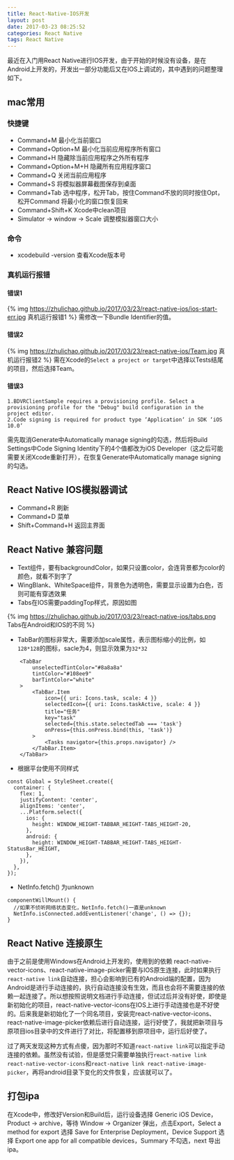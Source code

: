 ```yaml
---
title: React-Native-IOS开发
layout: post
date: 2017-03-23 08:25:52
categories: React Native
tags: React Native
---
```


最近在入门用React Native进行IOS开发，由于开始的时候没有设备，是在Android上开发的，开发出一部分功能后又在IOS上调试的，其中遇到的问题整理如下。

## mac常用

### 快捷键

- Command+M             最小化当前窗口
- Command+Option+M      最小化当前应用程序所有窗口
- Command+H             隐藏除当前应用程序之外所有程序
- Command+Option+M+H    隐藏所有应用程序窗口
- Command+Q             关闭当前应用程序
- Command+S             将模拟器屏幕截图保存到桌面
- Command+Tab 选中程序，松开Tab，按住Command不放的同时按住Opt，松开Command 将最小化的窗口恢复回来
- Command+Shift+K       Xcode中clean项目
- Simulator -> window -> Scale 调整模拟器窗口大小

### 命令

- xcodebuild -version   查看Xcode版本号

### 真机运行报错

#### 错误1
{% img https://zhulichao.github.io/2017/03/23/react-native-ios/ios-start-err.jpg 真机运行报错1 %}
需修改一下Bundle Identifier的值。

#### 错误2
{% img https://zhulichao.github.io/2017/03/23/react-native-ios/Team.jpg 真机运行报错2 %}
需在Xcode的`Select a project or target`中选择以Tests结尾的项目，然后选择Team。

#### 错误3
```
1.BDVRClientSample requires a provisioning profile. Select a provisioning profile for the "Debug" build configuration in the project editor.
2.Code signing is required for product type ‘Application‘ in SDK ‘iOS 10.0‘
```
需先取消Generate中Automatically manage signing的勾选，然后将Build Settings中Code Signing Identity下的4个值都改为iOS Developer（这之后可能需要关闭Xcode重新打开），在恢复Generate中Automatically manage signing的勾选。

## React Native IOS模拟器调试

- Command+R 刷新
- Command+D 菜单
- Shift+Command+H 返回主界面

## React Native 兼容问题

- Text组件，要有backgroundColor，如果只设置color，会连背景都为color的颜色，就看不到字了
- WingBlank、WhiteSpace组件，背景色为透明色，需要显示设置为白色，否则可能有穿透效果
- Tabs在IOS需要paddingTop样式，原因如图

{% img https://zhulichao.github.io/2017/03/23/react-native-ios/tabs.png Tabs在Android和IOS的不同 %}

- TabBar的图标非常大，需要添加scale属性，表示图标缩小的比例，如`128*128`的图标，sacle为4，则显示效果为`32*32`
   
```
    <TabBar
        unselectedTintColor="#8a8a8a"
        tintColor="#108ee9"
        barTintColor="white"
    >
        <TabBar.Item
            icon={{ uri: Icons.task, scale: 4 }}
            selectedIcon={{ uri: Icons.taskActive, scale: 4 }}
            title="任务"
            key="task"
            selected={this.state.selectedTab === 'task'}
            onPress={this.onPress.bind(this, 'task')}
        >
            <Tasks navigator={this.props.navigator} />
        </TabBar.Item>
    </TabBar>
```

- 根据平台使用不同样式

```
const Global = StyleSheet.create({
  container: {
    flex: 1,
    justifyContent: 'center',
    alignItems: 'center',
    ...Platform.select({
      ios: {
        height: WINDOW_HEIGHT-TABBAR_HEIGHT-TABS_HEIGHT-20,
      },
      android: {
        height: WINDOW_HEIGHT-TABBAR_HEIGHT-TABS_HEIGHT-StatusBar_HEIGHT,
      },
    }),
  },
});
```

- NetInfo.fetch() 为unknown

```
componentWillMount() {
  //如果不侦听网络状态变化，NetInfo.fetch()一直是unknown
  NetInfo.isConnected.addEventListener('change', () => {});
}
```

## React Native 连接原生

由于之前是使用Windows在Android上开发的，使用到的依赖
react-native-vector-icons、react-native-image-picker需要与IOS原生连接，此时如果执行`react-native link`自动连接，担心会影响到已有的Android端的配置，因为Android是进行手动连接的，执行自动连接没有生效，而且也会将不需要连接的依赖一起连接了。所以想按照说明文档进行手动连接，但试过后并没有好使，即使是新初始化的项目，react-native-vector-icons在IOS上进行手动连接也是不好使的。后来我是新初始化了一个同名项目，安装完react-native-vector-icons、react-native-image-picker依赖后进行自动连接，运行好使了，我就把新项目与原项目ios目录中的文件进行了对比，将配置移到原项目中，运行后好使了。

过了两天发现这种方式有点傻，因为那时不知道`react-native link`可以指定手动连接的依赖。虽然没有试验，但是感觉只需要单独执行`react-native link react-native-vector-icons`和`react-native link react-native-image-picker`，再将android目录下变化的文件恢复，应该就可以了。

## 打包ipa

在Xcode中，修改好Version和Build后，运行设备选择 Generic iOS Device， Product -> archive，等待 Window -> Organizer 弹出，点击Export，Select a method for export 选择 Save for Enterprise Deployment，Device Support 选择 Export one app for all compatible devices，Summary 不勾选，next 导出 ipa。